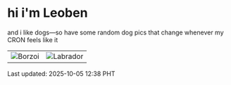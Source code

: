 # hi i'm Leoben

and i like dogs—so have some random dog pics that change whenever my CRON feels like it

|  |  |
|--------|----------|
| ![Borzoi](https://random-dog-vercel.vercel.app/api/random-borzoi?v=1759639110) | ![Labrador](https://random-dog-vercel.vercel.app/api/random-labrador?v=1759639110) |

Last updated: 2025-10-05 12:38 PHT
